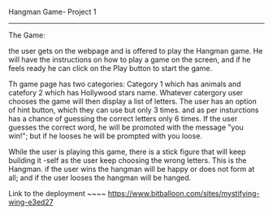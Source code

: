 Hangman Game- Project 1 

---------------------------
The Game:

the user gets on the webpage and is offered to play the Hangman game. He will have the instructions on how to play a game on the screen, and if he feels ready he can click on the Play button to start the game.

Th game page has two categories: Category 1 which has animals and catefory 2 which has Hollywood stars name. Whatever catergory user chooses the game will then display a list of letters. The user has an option of hint button, which they can use but only 3 times. and as per insturctions has a chance of guessing the correct letters only 6 times. If the user guesses the correct word, he will be promoted with the message "you win!";  but if he looses he will be prompted with you loose. 

While the user is playing this game, there is a stick figure that will keep building it -self as the user keep choosing the wrong letters. This is the Hangman. if the user wins the hangman will be happy or does not form at all; and if the user looses the hangman will be hanged.


Link to the deployment ~~~~ https://www.bitballoon.com/sites/mystifying-wing-e3ed27